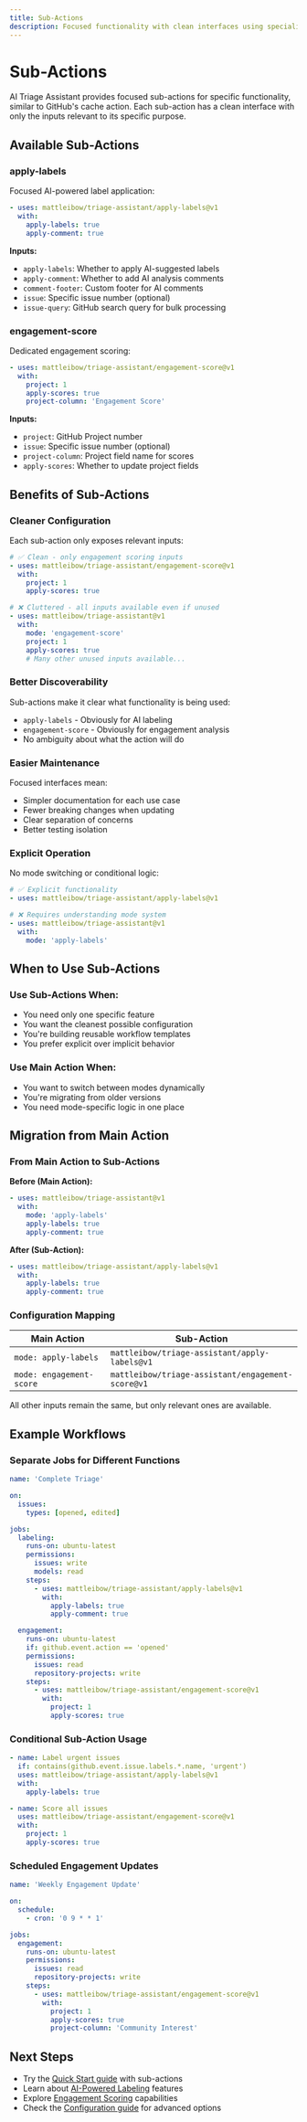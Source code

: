```yaml
---
title: Sub-Actions
description: Focused functionality with clean interfaces using specialized sub-actions
---
```


# Sub-Actions

AI Triage Assistant provides focused sub-actions for specific functionality, similar to GitHub's cache action. Each
sub-action has a clean interface with only the inputs relevant to its specific purpose.

## Available Sub-Actions

### apply-labels

Focused AI-powered label application:

```yaml
- uses: mattleibow/triage-assistant/apply-labels@v1
  with:
    apply-labels: true
    apply-comment: true
```

**Inputs:**

- `apply-labels`: Whether to apply AI-suggested labels
- `apply-comment`: Whether to add AI analysis comments
- `comment-footer`: Custom footer for AI comments
- `issue`: Specific issue number (optional)
- `issue-query`: GitHub search query for bulk processing

### engagement-score

Dedicated engagement scoring:

```yaml
- uses: mattleibow/triage-assistant/engagement-score@v1
  with:
    project: 1
    apply-scores: true
    project-column: 'Engagement Score'
```

**Inputs:**

- `project`: GitHub Project number
- `issue`: Specific issue number (optional)
- `project-column`: Project field name for scores
- `apply-scores`: Whether to update project fields

## Benefits of Sub-Actions

### Cleaner Configuration

Each sub-action only exposes relevant inputs:

```yaml
# ✅ Clean - only engagement scoring inputs
- uses: mattleibow/triage-assistant/engagement-score@v1
  with:
    project: 1
    apply-scores: true

# ❌ Cluttered - all inputs available even if unused
- uses: mattleibow/triage-assistant@v1
  with:
    mode: 'engagement-score'
    project: 1
    apply-scores: true
    # Many other unused inputs available...
```

### Better Discoverability

Sub-actions make it clear what functionality is being used:

- `apply-labels` - Obviously for AI labeling
- `engagement-score` - Obviously for engagement analysis
- No ambiguity about what the action will do

### Easier Maintenance

Focused interfaces mean:

- Simpler documentation for each use case
- Fewer breaking changes when updating
- Clear separation of concerns
- Better testing isolation

### Explicit Operation

No mode switching or conditional logic:

```yaml
# ✅ Explicit functionality
- uses: mattleibow/triage-assistant/apply-labels@v1

# ❌ Requires understanding mode system
- uses: mattleibow/triage-assistant@v1
  with:
    mode: 'apply-labels'
```

## When to Use Sub-Actions

### Use Sub-Actions When:

- You need only one specific feature
- You want the cleanest possible configuration
- You're building reusable workflow templates
- You prefer explicit over implicit behavior

### Use Main Action When:

- You want to switch between modes dynamically
- You're migrating from older versions
- You need mode-specific logic in one place

## Migration from Main Action

### From Main Action to Sub-Actions

**Before (Main Action):**

```yaml
- uses: mattleibow/triage-assistant@v1
  with:
    mode: 'apply-labels'
    apply-labels: true
    apply-comment: true
```

**After (Sub-Action):**

```yaml
- uses: mattleibow/triage-assistant/apply-labels@v1
  with:
    apply-labels: true
    apply-comment: true
```

### Configuration Mapping

| Main Action              | Sub-Action                                        |
| ------------------------ | ------------------------------------------------- |
| `mode: apply-labels`     | `mattleibow/triage-assistant/apply-labels@v1`     |
| `mode: engagement-score` | `mattleibow/triage-assistant/engagement-score@v1` |

All other inputs remain the same, but only relevant ones are available.

## Example Workflows

### Separate Jobs for Different Functions

```yaml
name: 'Complete Triage'

on:
  issues:
    types: [opened, edited]

jobs:
  labeling:
    runs-on: ubuntu-latest
    permissions:
      issues: write
      models: read
    steps:
      - uses: mattleibow/triage-assistant/apply-labels@v1
        with:
          apply-labels: true
          apply-comment: true

  engagement:
    runs-on: ubuntu-latest
    if: github.event.action == 'opened'
    permissions:
      issues: read
      repository-projects: write
    steps:
      - uses: mattleibow/triage-assistant/engagement-score@v1
        with:
          project: 1
          apply-scores: true
```

### Conditional Sub-Action Usage

```yaml
- name: Label urgent issues
  if: contains(github.event.issue.labels.*.name, 'urgent')
  uses: mattleibow/triage-assistant/apply-labels@v1
  with:
    apply-labels: true

- name: Score all issues
  uses: mattleibow/triage-assistant/engagement-score@v1
  with:
    project: 1
    apply-scores: true
```

### Scheduled Engagement Updates

```yaml
name: 'Weekly Engagement Update'

on:
  schedule:
    - cron: '0 9 * * 1'

jobs:
  engagement:
    runs-on: ubuntu-latest
    permissions:
      issues: read
      repository-projects: write
    steps:
      - uses: mattleibow/triage-assistant/engagement-score@v1
        with:
          project: 1
          apply-scores: true
          project-column: 'Community Interest'
```

## Next Steps

- Try the [Quick Start guide](../../getting-started/quick-start/) with sub-actions
- Learn about [AI-Powered Labeling](../ai-labeling/) features
- Explore [Engagement Scoring](../engagement-scoring/) capabilities
- Check the [Configuration guide](../../getting-started/configuration/) for advanced options
